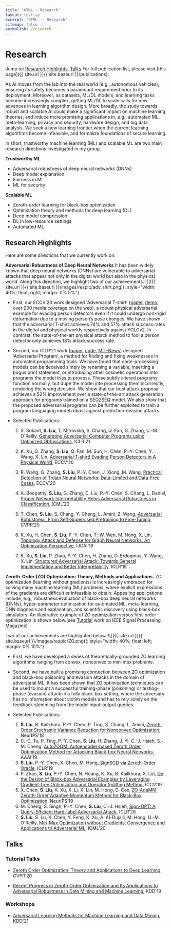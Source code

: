 ```yaml
---
title: "OTML - Research"
layout: textlay
excerpt: "OTML -- Research"
sitemap: false
permalink: /research
---
```



# Research
Jump to: [Research Highlights](#research-highlights), [Talks](#talks)
For full publication list, please visit [this page]({{ site.url }}{{ site.baseurl }}/publications).

As AI moves from the lab into the real world (e.g., autonomous vehicles), ensuring its safety becomes a paramount requirement prior to its deployment. Moreover, as datasets, ML/DL models, and learning tasks become increasingly complex, getting ML/DL to scale calls for new advances in learning algorithm design. More broadly, the study towards robust and scalable AI could make a significant impact on machine learning theories, and induce more promising applications in, e.g., automated ML, meta-learning, privacy and security, hardware design, and big data analysis. We seek a new learning frontier when the current learning algorithms become infeasible, and formalize foundations of secure learning.

In short, trustworthy machine leanring (ML) and scalable ML are two main research directions investigated in my group.

**Trustworthy ML**
* Adversarial robustness of deep neural networks (DNNs)
* Deep model explanation
* Fairness in ML
* ML for security

**Scalable ML**
* Zeroth-order learning for black-box optimization
* Optimization theory and methods for deep learning (DL)
* Deep model compression
* DL in low-resource settings
* Automated ML


## Research Highlights
Here are some directions that we currently work on:

**Adversarial Robustness of Deep Neural Networks**
It has been widely known that deep neural networks (DNNs) are vulnerable to adversarial attacks that appear not only in the digital world but also in the physical world. Along this direction, we highlight two of our achievements.
![]({{ site.url }}{{ site.baseurl }}/images/respic/adv_shirt.png){: style="width: 40%; float: right; margin: 0% 5%"}
* First, our ECCV’20 work designed 'Adversarial T-shirt’ ([paper](https://arxiv.org/pdf/1910.11099.pdf), [demo](https://drive.google.com/file/d/1S9P56hdnQWC_Rffj1VQsHF-FcazQs2Xy/view?usp=sharing), over 200 media coverage on the web), a robust physical adversarial example for evading person detectors even if it could undergo non-rigid deformation due to a moving person’s pose changes. We have shown that the adversarial T-shirt achieves 74% and 57% attack success rates in the digital and physical worlds respectively against YOLOv2. In contrast, the state-of-the-art physical attack method to fool a person detector only achieves 18% attack success rate.

* Second, our ICLR’21 work ([paper](https://openreview.net/pdf?id=PH5PH9ZO_4), [code](https://github.com/ALFA-group/adversarial-code-generation), [MIT-News](https://news.mit.edu/2021/toward-deep-learning-models-that-can-reason-about-code-like-humans-0415)) designed ‘Adversarial Program’, a method for finding and fixing weaknesses in automated programming tools. We have found that code-processing models can be deceived simply by renaming a variable, inserting a bogus print statement, or introducing other cosmetic operations into programs the model tries to process. These subtly altered programs function normally, but dupe the model into processing them incorrectly, rendering the wrong decision. We show that our best attack proposal achieves a 52% improvement over a state-of-the-art attack generation approach for programs trained on a SEQ2SEQ model. We also show that the proposed adversarial programs can be further exploited to train a program languaging model robust against prediction-evasion attacks.

* Selected Publications:
	1. S. Srikant, **S. Liu**, T. Mitrovska, S. Chang, Q. Fan, G. Zhang, U.-M. O'Reilly, [Generating Adversarial Computer Programs using Optimized Obfuscations](https://arxiv.org/abs/2103.11882), ICLR’21

	2. K. Xu, G. Zhang, **S. Liu**, Q. Fan, M. Sun, H. Chen, P.-Y. Chen, Y. Wang, X. Lin, [Adversarial T-shirt! Evading Person Detectors in A Physical World](https://www.ecva.net/papers/eccv_2020/papers_ECCV/papers/123500647.pdf), ECCV’20

	3. R. Wang, G. Zhang, **S. Liu**, P.-Y. Chen, J. Xiong, M. Wang, [Practical Detection of Trojan Neural Networks: Data-Limited and Data-Free Cases](https://www.ecva.net/papers/eccv_2020/papers_ECCV/papers/123680222.pdf), ECCV’20

	4. A. Boopathy, **S. Liu**, G. Zhang, C. Liu, P.-Y. Chen, S. Chang, L. Daniel, [Proper Network Interpretability Helps Adversarial Robustness in Classification](http://proceedings.mlr.press/v119/boopathy20a.html), ICML’20

	5. T. Chen, **S. Liu**, S. Chang, Y. Cheng, L. Amini, Z. Wang, [Adversarial Robustness: From Self-Supervised Pretraining to Fine-Tuning](https://openaccess.thecvf.com/content_CVPR_2020/papers/Chen_Adversarial_Robustness_From_Self-Supervised_Pre-Training_to_Fine-Tuning_CVPR_2020_paper.pdf), CVPR’20

	6. K. Xu, H. Chen, **S. Liu**, P.-Y. Chen, T.-W. Wen, M. Hong, X. Lin, [Topology Attack and Defense for Graph Neural Networks: An Optimization Perspective](https://www.ijcai.org/Proceedings/2019/0550.pdf), IJCAI’19

	7. K. Xu, **S. Liu**, P. Zhao, P.-Y. Chen, H. Zhang, D. Erdogmus, Y. Wang, X. Lin, [Structured Adversarial Attack: Towards General Implementation and Better Interpretability](https://arxiv.org/pdf/1808.01664.pdf), ICLR’19

**Zeroth-Order (ZO) Optimization: Theory, Methods and Applications.** 
ZO optimization (learning without gradients) is increasingly embraced for solving many machine learning (ML) problems, where explicit expressions of the gradients are difficult or infeasible to obtain. Appealing applications include, e.g., robustness evaluation of black-box deep neural networks (DNNs), hyper-parameter optimization for automated ML, meta-learning, DNN diagnosis and explanation, and scientific discovery using black-box simulators. An illustrative example of ZO optimization versus first-order optimization is shown below.(see [Tutorial](https://ieeexplore.ieee.org/document/9186148) work on IEEE Signal Processing Magazine)

Two of our achievements are highlighted below.
![]({{ site.url }}{{ site.baseurl }}/images/respic/ZO.png){: style="width: 40%; float: left; margin: 0% 10%"}

* First, we have developed a series of theoretically-grounded ZO learning algorithms ranging from convex, nonconvex to min-max problems.

* Second, we have built a promising connection between ZO optimization and black-box poisoning and evasion attacks in the domain of adversarial ML. It has been shown that ZO optimization techniques can be used to mount a successful training-phase (poisoning) or testing-phase (evasion) attack in a fully black-box setting, where the adversary has no information about victim models and has to rely solely on the feedback stemming from the model input-output queries.

* Selected Publications:
	1. **S. Liu**, B. Kailkhura, P.-Y. Chen, P. Ting, S. Chang, L. Amini, [Zeroth-Order Stochastic Variance Reduction for Nonconvex Optimization](https://papers.nips.cc/paper/2018/file/ba9a56ce0a9bfa26e8ed9e10b2cc8f46-Paper.pdf), NeurIPS’18
	2. C.-C. Tu, P. Ting, P.-Y. Chen, **S. Liu**, H. Zhang, J. Yi, C.-J. Hsieh, S.-M. Cheng, [AutoZOOM: Autoencoder-based Zeroth Order Optimization Method for Attacking Black-box Neural Networks](https://arxiv.org/pdf/1805.11770v1.pdf), AAAI’19
	3. **S. Liu**, P.-Y. Chen, X. Chen, M. Hong, [SignSGD via Zeroth-Order Oracle](https://openreview.net/pdf?id=BJe-DsC5Fm), ICLR’19
	4. P. Zhao, **S. Liu**, P.-Y. Chen, N. Hoang, K. Xu, B. Kailkhura, X. Lin, [On the Design of Black-box Adversarial Examples by Leveraging Gradient-free Optimization and Operator Splitting Method](https://par.nsf.gov/servlets/purl/10184578), ICCV’19
	5. X. Chen, **S. Liu**, K. Xu, X. Li, X. Lin, M. Hong, D. Cox, [ZO-AdaMM: Zeroth-Order Adaptive Momentum Method for Black-Box Optimization](https://arxiv.org/pdf/1910.06513.pdf), NeurIPS’19
	6. M. Cheng, S. Singh, P.-Y. Chen, **S. Liu**, C.-J. Hsieh, [Sign-OPT: A Query-Efficient Hard-label Adversarial Attack](https://arxiv.org/pdf/1909.10773.pdf), ICLR’20
	7. **S. Liu**, S. Lu, X. Chen, Y. Feng, K. Xu, A. Al-Dujaili, M. Hong, U.-M. O'Reilly, [Min-Max Optimization without Gradients: Convergence and Applications to Adversarial ML](https://arxiv.org/pdf/1909.13806.pdf), ICML’20

## Talks

### Tutorial Talks

* [Zeroth Order Optimization: Theory and Applications to Deep Learning](https://sites.google.com/umich.edu/cvpr-2020-zoo), CVPR’20

* [Recent Progress in Zeroth Order Optimization and Its Applications to Adversarial Robustness in Data Mining and Machine Learning](https://sites.google.com/view/adv-robustness-zoopt), KDD'19

### Workshops

* [Adversarial Learning Methods for Machine Learning and Data Mining](https://sites.google.com/view/advml), KDD'21

